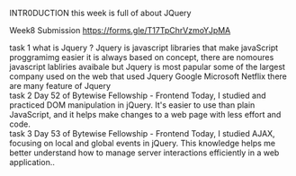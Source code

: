 INTR0DUCTION
this week is full of about JQuery

Week8 Submission
https://forms.gle/T17TpChrVzmoYJpMA

task 1
what is Jquery ?
Jquery is javascript libraries that make javaScript proggramimg easier 
it is always based on concept,
there are nomoures javascript labliries avaibale but Jquery is most papular
some of the largest company used on the web that used Jquery
Google
Microsoft
Netflix
there are many feature of Jquery
<br>
task 2
Day 52 of Bytewise Fellowship - Frontend
Today, I studied and practiced DOM manipulation in jQuery. It's easier to use than plain JavaScript, and it helps make changes to a web page with less effort and code.
<br>
task 3
Day 53 of Bytewise Fellowship - Frontend
Today, I studied AJAX, focusing on local and global events in jQuery. This knowledge helps me better understand how to manage server interactions efficiently in a web application..

